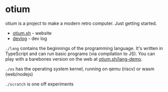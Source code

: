 # otium

otium is a project to make a modern retro computer. Just getting started.

- [otium.sh](https://otium.sh) - website
- [devlog](https://upvalue.io/posts/tag/otium) - dev log

`./lang` contains the beginnings of the programming language. It's written in TypeScript and can run
basic programs (via compilation to JS). You can play with a barebones version on the web at
[otium.sh/lang-demo](https://otium.sh/lang-demo).

`./os` has the operating system kernel, running on qemu (riscv) or wasm (web/nodejs)

`./scratch` is one off experiments
